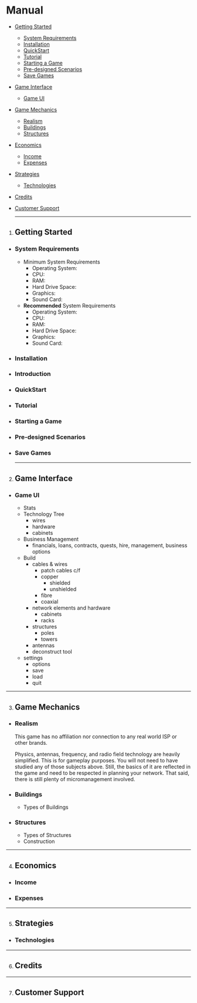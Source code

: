 # Manual

- [Getting Started](#system-requirements)
    - [System Requirements](#system-requirements)
    - [Installation](#installation)
    - [QuickStart](#quickstart)
    - [Tutorial](#tutorial)
    - [Starting a Game](#starting-a-game)
    - [Pre-designed Scenarios](#pre-designed-scenarios)
    - [Save Games](#save-games)
- [Game Interface](#game-interface)
    - [Game UI](#game-ui)
- [Game Mechanics](#game-mechanics)
    - [Realism](#realism)
    - [Buildings](#buildings)
    - [Structures](#structures)
- [Economics](#economics)
    - [Income](#income)
    - [Expenses](#expenses)
- [Strategies](#strategies)
    - [Technologies](#technologies)
- [Credits](#credits)
- [Customer Support](#customer-support)

    --------

1. ## Getting Started
- ### System Requirements
    - Minimum System Requirements
        - Operating System:
        - CPU:
        - RAM:
        - Hard Drive Space:
        - Graphics:
        - Sound Card:
    - **Recommended** System Requirements
        - Operating System:
        - CPU:
        - RAM:
        - Hard Drive Space:
        - Graphics:
        - Sound Card:
- ### Installation
- ### Introduction
- ### QuickStart
- ### Tutorial
- ### Starting a Game

- ### Pre-designed Scenarios

- ### Save Games

    ---

2. ## Game Interface

- ### Game UI
    - Stats
    - Technology Tree
      - wires
      - hardware
      - cabinets
    - Business Management
      - financials, loans, contracts, quests, hire, management, business options
    - Build
        - cables & wires
            - patch cables c/f
            - copper
                - shielded
                - unshielded
            - fibre
            - coaxial
        - network elements and hardware
            - cabinets
            - racks
        - structures
            - poles
            - towers
        - antennas
        - deconstruct tool
    - settings
        - options
        - save
        - load
        - quit

---

3. ## Game Mechanics

- ### Realism

    This game has no affiliation nor connection to any real world ISP or other brands.

    Physics, antennas, frequency, and radio field technology are heavily simplified. This is for gameplay purposes. You will not need to have studied any of those subjects above. Still, the basics of it are reflected in the game and need to be respected in planning your network.
    That said, there is still plenty of micromanagement involved.

- ### Buildings
    - Types of Buildings

- ### Structures
    - Types of Structures
    - Construction

---

4. ## Economics

- ###  Income

- ###  Expenses

---

5. ## Strategies

- ### Technologies

---

6. ## Credits

---

7. ## Customer Support
